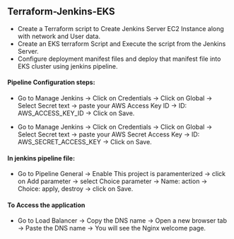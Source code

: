 ## Terraform-Jenkins-EKS

- Create a Terraform script to Create Jenkins Server EC2 Instance along with network and User data.
- Create an EKS terraform Script and Execute the script from the Jenkins Server.
- Configure deployment manifest files and deploy that manifest file into EKS cluster using jenkins pipeline.



#### Pipeline Configuration steps:

- Go to Manage Jenkins -> Click on Credentials -> Click on Global -> Select Secret text -> paste your AWS Access Key ID -> ID: AWS_ACCESS_KEY_ID -> Click on Save.

- Go to Manage Jenkins -> Click on Credentials -> Click on Global -> Select Secret text -> paste your AWS Secret Access Key -> ID: AWS_SECRET_ACCESS_KEY -> Click on Save.

#### In jenkins pipeline file:

- Go to Pipeline General -> Enable This project is paramenterized -> click on Add parameter -> select Choice parameter -> Name: action -> Choice: apply, destroy -> click on Save.


#### To Access the application

- Go to Load Balancer -> Copy the DNS name -> Open a new browser tab -> Paste the DNS name -> You will see the Nginx welcome page.